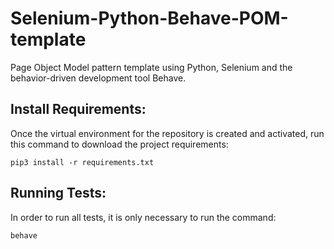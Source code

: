 # Selenium-Python-Behave-POM-template
Page Object Model pattern template using Python, Selenium and the behavior-driven development tool Behave.

## Install Requirements:
Once the virtual environment for the repository is created and activated, run this command to download the project 
requirements: 
``` 
pip3 install -r requirements.txt 
```

## Running Tests:
In order to run all tests, it is only necessary to run the command:
``` 
behave
```

